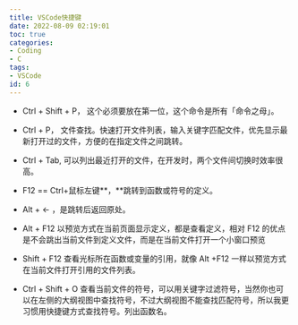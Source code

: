 ```yaml
---
title: VSCode快捷键
date: 2022-08-09 02:19:01
toc: true
categories:
- Coding
- C
tags:
- VSCode
id: 6
---
```


- Ctrl + Shift + P， 这个必须要放在第一位，这个命令是所有「命令之母」。

- Ctrl + P， 文件查找。快速打开文件列表，输入关键字匹配文件，优先显示最新打开过的文件，方便的在指定文件之间跳转。

- Ctrl + Tab, 可以列出最近打开的文件，在开发时，两个文件间切换时效率很高。

<!--more-->

- F12 == Ctrl+鼠标左键**，**跳转到函数或符号的定义。

- Alt + ← ，是跳转后返回原处。
  
- Alt + F12 以预览方式在当前页面显示定义，都是查看定义，相对 F12 的优点是不会跳出当前文件到定义文件，而是在当前文件打开一个小窗口预览

- Shift + F12 查看光标所在函数或变量的引用，就像 Alt +F12 一样以预览方式在当前文件打开引用的文件列表。

- Ctrl + Shift + O 查看当前文件的符号，可以用关键字过滤符号，当然你也可以在左侧的大纲视图中查找符号，不过大纲视图不能查找匹配符号，所以我更习惯用快捷键方式查找符号。列出函数名。